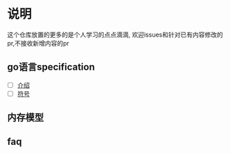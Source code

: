 # 说明

这个仓库放置的更多的是个人学习的点点滴滴,
欢迎issues和针对已有内容修改的pr,不接收新增内容的pr

## go语言specification

- [  ] [介绍](/spec/introduction.md)
- [  ] [符号](/spec/notation.md)

## 内存模型

## faq
